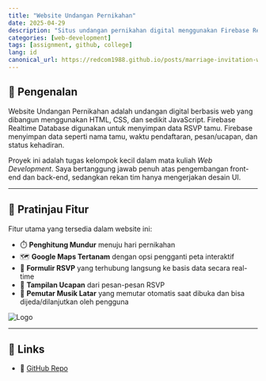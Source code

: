 ```yaml
---
title: "Website Undangan Pernikahan"
date: 2025-04-29
description: "Situs undangan pernikahan digital menggunakan Firebase Realtime Database."
categories: [web-development]
tags: [assignment, github, college]
lang: id
canonical_url: https://redcom1988.github.io/posts/marriage-invitation-website-id/
---
```


## 🚀 Pengenalan

Website Undangan Pernikahan adalah undangan digital berbasis web yang dibangun menggunakan HTML, CSS, dan sedikit JavaScript. Firebase Realtime Database digunakan untuk menyimpan data RSVP tamu. Firebase menyimpan data seperti nama tamu, waktu pendaftaran, pesan/ucapan, dan status kehadiran.

Proyek ini adalah tugas kelompok kecil dalam mata kuliah *Web Development*. Saya bertanggung jawab penuh atas pengembangan front-end dan back-end, sedangkan rekan tim hanya mengerjakan desain UI.

---

## 📸 Pratinjau Fitur

Fitur utama yang tersedia dalam website ini:

- ⏱️ **Penghitung Mundur** menuju hari pernikahan
- 🗺️ **Google Maps Tertanam** dengan opsi pengganti peta interaktif
- 📝 **Formulir RSVP** yang terhubung langsung ke basis data secara real-time
- 💌 **Tampilan Ucapan** dari pesan-pesan RSVP
- 🎵 **Pemutar Musik Latar** yang memutar otomatis saat dibuka dan bisa dijeda/dilanjutkan oleh pengguna

<div>
  <img src="/assets/img/marriageinvite/full-web.png" alt="Logo" />
</div>

---

## 📎 Links
- 🔗 [GitHub Repo](https://github.com/Redcom1988/marriage-invitation-website)